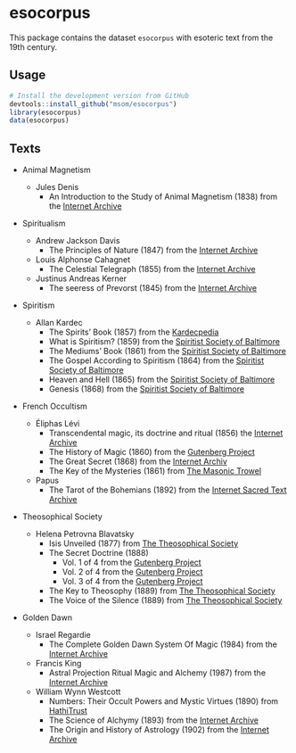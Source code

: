 # esocorpus

This package contains the dataset `esocorpus` with esoteric text from the 19th century.

## Usage

```R
# Install the development version from GitHub
devtools::install_github("msom/esocorpus")
library(esocorpus)
data(esocorpus)
```

## Texts

- Animal Magnetism
  - Jules Denis
    - An Introduction to the Study of Animal Magnetism (1838) from the [Internet Archive](https://archive.org/details/anintroductiont01conggoog)

- Spiritualism
  - Andrew Jackson Davis
    - The Principles of Nature (1847) from the [Internet Archive](https://archive.org/details/principlesofnatu00davi)
  - Louis Alphonse Cahagnet
    - The Celestial Telegraph (1855) from the [Internet Archive](https://archive.org/details/celestialtelegra00caha/page/n411/mode/2up)
  - Justinus Andreas Kerner
    - The seeress of Prevorst (1845) from the  [Internet Archive](https://archive.org/details/seeressofprevors00kern)

- Spiritism
  - Allan Kardec
    - The Spirits’ Book (1857) from the [Kardecpedia](https://kardecpedia.com/en/study-guide/2/the-spirits-book/)
    - What is Spiritism? (1859) from the [Spiritist Society of Baltimore](https://ssbaltimore.org/e-books)
    - The Mediums’ Book (1861) from the [Spiritist Society of Baltimore](https://ssbaltimore.org/e-books)
    - The Gospel According to Spiritism (1864) from the [Spiritist Society of Baltimore](https://ssbaltimore.org/e-books)
    - Heaven and Hell (1865) from the [Spiritist Society of Baltimore](https://ssbaltimore.org/e-books)
    - Genesis (1868) from the [Spiritist Society of Baltimore](https://ssbaltimore.org/e-books)

- French Occultism
  - Éliphas Lévi
    - Transcendental magic, its doctrine and ritual (1856) the [Internet Archive](https://archive.org/details/transcendentalma00leviuoft)
    - The History of Magic (1860) from the [Gutenberg Project](https://www.gutenberg.org/ebooks/70033)
    - The Great Secret (1868) from the [Internet Archiv](https://archive.org/details/eliphas-levi-book-collection/Eliphas%20Levi%20-%20Elements%20Of%20The%20Qabalah/)
    - The Key of the Mysteries (1861) from [The Masonic Trowel](http://www.themasonictrowel.com/ebooks/levi/Eliphas_Levi_-_The_Key_to_the_Mysteries.pdf)
  - Papus
    - The Tarot of the Bohemians (1892) from the [Internet Sacred Text Archive](https://sacred-texts.com/tarot/tob/index.htm)
  
- Theosophical Society
  - Helena Petrovna Blavatsky
    - Isis Unveiled (1877) from [The Theosophical Society](https://www.theosociety.org/pasadena/isis/iu-hp.htm)
    - The Secret Doctrine (1888)
      - Vol. 1 of 4 from the [Gutenberg Project](https://www.gutenberg.org/ebooks/54824)
      - Vol. 2 of 4 from the [Gutenberg Project](https://www.gutenberg.org/ebooks/54488)
      - Vol. 3 of 4 from the [Gutenberg Project](https://www.gutenberg.org/ebooks/56880)
    - The Key to Theosophy (1889) from [The Theosophical Society](https://www.theosociety.org/pasadena/key/key-hp.htm)
    - The Voice of the Silence (1889) from [The Theosophical Society](https://www.theosociety.org/pasadena/voice/voice.htm)


- Golden Dawn
  - Israel Regardie
    - The Complete Golden Dawn System Of Magic (1984) from the [Internet Archive](https://archive.org/details/IsraelRegardie-TheCompleteGoldenDawnSystemOfMagic-1984)
  - Francis King
    - Astral Projection Ritual Magic and Alchemy (1987) from the [Internet Archive](https://archive.org/stream/FrancisKing-AstralProjectionRitualMagicAndAlchemyGoldenDawnMaterial/FrancisKing-AstralProjectionRitualMagicAndAlchemyGoldenDawnMaterialByS.L.MacgregorMathersAndOthers-1987_djvu.txt)
  - William Wynn Westcott
    - Numbers: Their Occult Powers and Mystic Virtues (1890) from [HathiTrust](https://babel.hathitrust.org/cgi/pt?id=hvd.hn66uv&seq=9)
    - The Science of Alchymy (1893) from the [Internet Archive](https://archive.org/details/b30588029/page/n1/mode/2up)
    - The Origin and History of Astrology (1902) from the [Internet Archive](https://archive.org/details/1902-westcott-origin-and-history-of-astrology)
